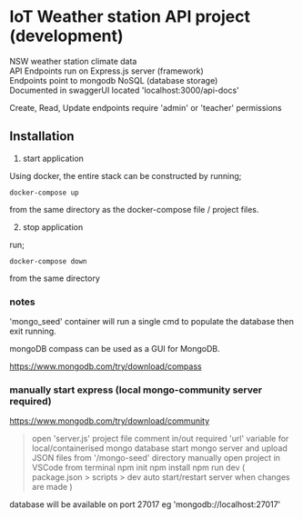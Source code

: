 # IoT Weather station API project (development)

NSW weather station climate data  
API Endpoints run on Express.js server (framework)  
Endpoints point to mongodb NoSQL (database storage)  
Documented in swaggerUI located 'localhost:3000/api-docs'

Create, Read, Update endpoints require 'admin' or 'teacher' permissions

## Installation

1. start application

Using docker, the entire stack can be constructed by running;

```
docker-compose up
```

from the same directory as the docker-compose file / project files.

2. stop application

run;

```
docker-compose down
```

from the same directory

### notes

'mongo_seed' container will run a single cmd to populate the database then exit running.

mongoDB compass can be used as a GUI for MongoDB.

https://www.mongodb.com/try/download/compass

### manually start express (local mongo-community server required)

https://www.mongodb.com/try/download/community

> open 'server.js' project file
> comment in/out required 'url' variable for local/containerised mongo database
> start mongo server and upload JSON files from '/mongo-seed' directory manually
> open project in VSCode
> from terminal
> npm init
> npm install
> npm run dev ( package.json > scripts > dev auto start/restart server when changes are made )

database will be available on port 27017 eg 'mongodb://localhost:27017'
